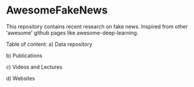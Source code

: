 # AwesomeFakeNews
This repository contains recent research on fake news. Inspired from other 'awesome' github pages like awesome-deep-learning.

Table of content:
a) Data repository

b) Publications

c) Videos and Lectures 


d) Websites

